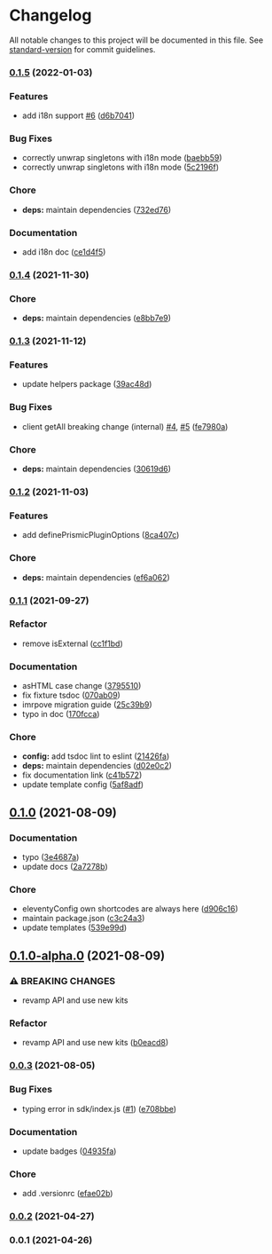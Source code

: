 # Changelog

All notable changes to this project will be documented in this file. See [standard-version](https://github.com/conventional-changelog/standard-version) for commit guidelines.

### [0.1.5](https://github.com/prismicio-community/eleventy-plugin-prismic/compare/v0.1.4...v0.1.5) (2022-01-03)


### Features

* add i18n support [#6](https://github.com/prismicio-community/eleventy-plugin-prismic/issues/6) ([d6b7041](https://github.com/prismicio-community/eleventy-plugin-prismic/commit/d6b7041ced8fa6a932a2222e9c0ab703b0acb01e))


### Bug Fixes

* correctly unwrap singletons with i18n mode ([baebb59](https://github.com/prismicio-community/eleventy-plugin-prismic/commit/baebb59b5692de9525478af9e50f067b10c3bdf6))
* correctly unwrap singletons with i18n mode ([5c2196f](https://github.com/prismicio-community/eleventy-plugin-prismic/commit/5c2196f430bc5dd66cb8d4f502bd691cb0bd22ba))


### Chore

* **deps:** maintain dependencies ([732ed76](https://github.com/prismicio-community/eleventy-plugin-prismic/commit/732ed76c3d81ea3f85c866b4b191bc8501f6c463))


### Documentation

* add i18n doc ([ce1d4f5](https://github.com/prismicio-community/eleventy-plugin-prismic/commit/ce1d4f51f5bafb2900fb770c6ec7bf90cd9a2e27))

### [0.1.4](https://github.com/prismicio-community/eleventy-plugin-prismic/compare/v0.1.3...v0.1.4) (2021-11-30)


### Chore

* **deps:** maintain dependencies ([e8bb7e9](https://github.com/prismicio-community/eleventy-plugin-prismic/commit/e8bb7e9c9a13c6b3cbd406b4bc97074aebfb0712))

### [0.1.3](https://github.com/prismicio-community/eleventy-plugin-prismic/compare/v0.1.2...v0.1.3) (2021-11-12)


### Features

* update helpers package ([39ac48d](https://github.com/prismicio-community/eleventy-plugin-prismic/commit/39ac48d2306560b77589dfbe47f76d1028db1e20))


### Bug Fixes

* client getAll breaking change (internal) [#4](https://github.com/prismicio-community/eleventy-plugin-prismic/issues/4), [#5](https://github.com/prismicio-community/eleventy-plugin-prismic/issues/5) ([fe7980a](https://github.com/prismicio-community/eleventy-plugin-prismic/commit/fe7980a1575260189b4df306e2670451c8afba33))


### Chore

* **deps:** maintain dependencies ([30619d6](https://github.com/prismicio-community/eleventy-plugin-prismic/commit/30619d638c7f5cd6432502776ac0c3b388dbf1c3))

### [0.1.2](https://github.com/prismicio-community/eleventy-plugin-prismic/compare/v0.1.1...v0.1.2) (2021-11-03)


### Features

* add definePrismicPluginOptions ([8ca407c](https://github.com/prismicio-community/eleventy-plugin-prismic/commit/8ca407c9a4c2471ad247722f2dde07d9ed2cae80))


### Chore

* **deps:** maintain dependencies ([ef6a062](https://github.com/prismicio-community/eleventy-plugin-prismic/commit/ef6a062affb932790fb4cf47caf48001e1456df7))

### [0.1.1](https://github.com/prismicio-community/eleventy-plugin-prismic/compare/v0.1.0...v0.1.1) (2021-09-27)


### Refactor

* remove isExternal ([cc1f1bd](https://github.com/prismicio-community/eleventy-plugin-prismic/commit/cc1f1bdc3f75639e52904d3889d33a4c71e1a167))


### Documentation

* asHTML case change ([3795510](https://github.com/prismicio-community/eleventy-plugin-prismic/commit/3795510850903dfc1b18e9b31a8e135aa8619506))
* fix fixture tsdoc ([070ab09](https://github.com/prismicio-community/eleventy-plugin-prismic/commit/070ab091ae3777331cbb0d2494ff7dc1b1398e76))
* imrpove migration guide ([25c39b9](https://github.com/prismicio-community/eleventy-plugin-prismic/commit/25c39b9ec59fc283af73abbb3e7211d8e4c8ad32))
* typo in doc ([170fcca](https://github.com/prismicio-community/eleventy-plugin-prismic/commit/170fccaf5ddf15134350bd845cf233d9897a1f99))


### Chore

* **config:** add tsdoc lint to eslint ([21426fa](https://github.com/prismicio-community/eleventy-plugin-prismic/commit/21426fa4c0fbf7d6897047dffcd40cd4536deead))
* **deps:** maintain dependencies ([d02e0c2](https://github.com/prismicio-community/eleventy-plugin-prismic/commit/d02e0c208a73af36dd3e1cd509412ebf0b39dd35))
* fix documentation link ([c41b572](https://github.com/prismicio-community/eleventy-plugin-prismic/commit/c41b572d0ef25cf6f34e33ebafc4769e83e08fa7))
* update template config ([5af8adf](https://github.com/prismicio-community/eleventy-plugin-prismic/commit/5af8adf988cb01b19ee321a40d3ea7bc473a1188))

## [0.1.0](https://github.com/prismicio-community/eleventy-plugin-prismic/compare/v0.1.0-alpha.0...v0.1.0) (2021-08-09)


### Documentation

* typo ([3e4687a](https://github.com/prismicio-community/eleventy-plugin-prismic/commit/3e4687abf10ef9353690e15c38c3b29b5faddf88))
* update docs ([2a7278b](https://github.com/prismicio-community/eleventy-plugin-prismic/commit/2a7278bfc4cf556115565d778b27ce0a46658cfd))


### Chore

* eleventyConfig own shortcodes are always here ([d906c16](https://github.com/prismicio-community/eleventy-plugin-prismic/commit/d906c16a6a3527584e6a467a922b3d98e0bfcac1))
* maintain package.json ([c3c24a3](https://github.com/prismicio-community/eleventy-plugin-prismic/commit/c3c24a3a7e2d2f436dab20fabee07cd6f6f4a87e))
* update templates ([539e99d](https://github.com/prismicio-community/eleventy-plugin-prismic/commit/539e99dc80cbb8f49a6018e6086d9a90784293b7))

## [0.1.0-alpha.0](https://github.com/prismicio-community/eleventy-plugin-prismic/compare/v0.0.3...v0.1.0-alpha.0) (2021-08-09)


### ⚠ BREAKING CHANGES

* revamp API and use new kits

### Refactor

* revamp API and use new kits ([b0eacd8](https://github.com/prismicio-community/eleventy-plugin-prismic/commit/b0eacd89fed72434b39439497a5acebab246ac5c))

### [0.0.3](https://github.com/prismicio-community/eleventy-plugin-prismic/compare/v0.0.2...v0.0.3) (2021-08-05)


### Bug Fixes

* typing error in sdk/index.js ([#1](https://github.com/prismicio-community/eleventy-plugin-prismic/issues/1)) ([e708bbe](https://github.com/prismicio-community/eleventy-plugin-prismic/commit/e708bbe3b866bcec144443d92a8c38059c785dda))


### Documentation

* update badges ([04935fa](https://github.com/prismicio-community/eleventy-plugin-prismic/commit/04935fa2a83270b53da98bc96cc8b2876e41f114))


### Chore

* add .versionrc ([efae02b](https://github.com/prismicio-community/eleventy-plugin-prismic/commit/efae02b5595016d71c12fa18ea1fce1eb24aae38))

### [0.0.2](https://github.com/prismicio-community/eleventy-plugin-prismic/compare/v0.0.1...v0.0.2) (2021-04-27)

### 0.0.1 (2021-04-26)
